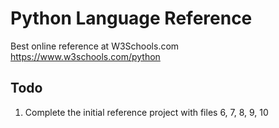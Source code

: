 # Python Language Reference

Best online reference at W3Schools.com  https://www.w3schools.com/python



## Todo
1. Complete the initial reference project with files 6, 7, 8, 9, 10

